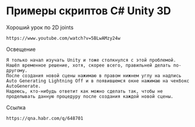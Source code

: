# Примеры скриптов C# Unity 3D

Хороший урок по 2D joints

```
https://www.youtube.com/watch?v=5BLwAMzy24w
```

Освещение

```
Я только начал изучать Unity и тоже столкнулся с этой проблемой. 
Нашёл временное решение, хотя, скорее всего, правильней делать по-другому. 
После создания новой сцены нажимаю в правом нижнем углу на надпись Auto Generating Lightning Off и в появившемся окне нажимаю на чекбокс AutoGenerate. 
Надеюсь, кто-нибудь ответит как можно сделать так, чтобы не проделывать данную процедуру после создания каждой новой сцены.
```

Ссылка

```
https://qna.habr.com/q/648701
```

